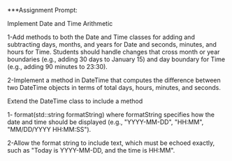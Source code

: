 ***Assignment Prompt:

Implement Date and Time Arithmetic

1-Add methods to both the Date and Time classes for adding and subtracting days, months, and years for Date and seconds, minutes, and hours for Time. Students should handle changes that cross month or year boundaries (e.g., adding 30 days to January 15) and day boundary for Time (e.g., adding 90 minutes to 23:30).

2-Implement a method in DateTime that computes the difference between two DateTime objects in terms of total days, hours, minutes, and seconds.

 

Extend the DateTime class to include a method

1- format(std::string formatString) where formatString specifies how the date and time should be displayed (e.g., "YYYY-MM-DD", "HH:MM", "MM/DD/YYYY HH:MM:SS").

2-Allow the format string to include text, which must be echoed exactly, such as "Today is YYYY-MM-DD, and the time is HH:MM".
